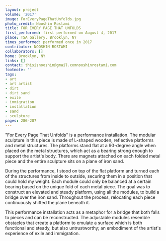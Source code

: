 ```yaml
---
layout: project
volume: '2017'
image: ForEveryPageThatUnfolds.jpg
photo_credit: Nooshin Rostami
title: FOR EVERY PAGE THAT UNFOLDS
first_performed: first performed on August 4, 2017
place: TSA Gallery, Brooklyn, NY
times_performed: performed once in 2017
contributor: NOOSHIN ROSTAMI
collaborators: []
home: Brooklyn, NY
links: []
contact: thisisnooshin@gmail.comnooshinrostami.com
footnote: ''
tags:
- art
- art artist
- dirt
- dirt sand
- exile
- immigration
- installation
- sand
- sculpture
pages: 286-287
---
```


"For Every Page That Unfolds" is a performance installation. The modular sculpture in this piece is made of L-shaped wooden, reflective platforms and metal structures. The platforms stand flat at a 90-degree angle when placed on the metal structures, which act as a bearing strong enough to support the artist's body. There are magnets attached on each folded metal piece and the entire sculpture sits on a plane of iron sand.

During the performance, I stood on top of the flat platform and turned each of the structures from inside to outside, securing them in a position that could hold my weight. Each module could only be balanced at a certain bearing based on the unique fold of each metal piece. The goal was to construct an elevated and steady platform, using all the modules, to build a bridge over the iron sand. Throughout the process, relocating each piece continuously shifted the plane beneath it.

This performance installation acts as a metaphor for a bridge that both falls to pieces and can be reconstructed. The adjustable modules resemble obstacles that create a platform to emulate a surface which is both functional and steady, but also untrustworthy; an embodiment of the artist's experience of exile and immigration.
